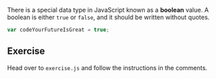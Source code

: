 There is a special data type in JavaScript known as a **boolean** value. A boolean is either `true` or `false`, and it should be written without quotes.

```js
var codeYourFutureIsGreat = true;
```

## Exercise

Head over to `exercise.js` and follow the instructions in the comments.
